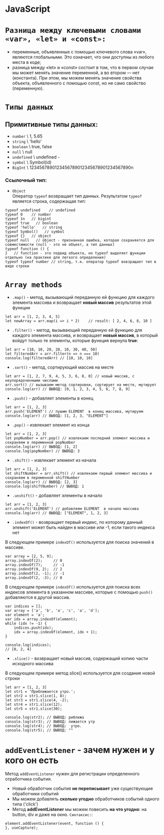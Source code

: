 # JavaScript

# `Pазница между ключевыми словами «var», «let» и «const»:`

- переменные, объявленные с помощью ключевого слова «var», являются глобальными. Это означает, что они доступны из
  любого места в коде;
- разница между «let» и «const» состоит в том, что в первом случае мы может менять значение переменной, а во втором —
  нет (константа). При этом, мы можем менять значение свойства объекта, объявленного с помощью const, но не само
  свойство (переменную).

# `Типы данных`

## Примитивные типы данных:

- `number` \\ 1, 5.65
- `string` \\ 'hello'
- `boolean` \\ true, false
- `null` \\ null
- `undefined` \\ undefined -
- `symbol` \\ Symbol(id)
- `BigInt` \\ 1234567890123456789012345678901234567890n

### Ссылочный тип:

- `Object`  
  Оператор `typeof` возвращает тип данных. Результатом `typeof` является строка, содержащая тип:

```JS
typeof undefined    // undefined
typeof 0    // number
typeof 1n   // bigint
typeof true   // boolean
typeof 'hello'   // string
typeof Symbol()   // symbol
typeof {}   // object
typeof null   // object - признанная ошибка, которая сохраняется для совместимости (null - это не объект, а тип данных)
typeof function () {
}   // function - это подвид объекта, но typeof выделяет функции отдельно (на практике для легкого определения)
typeof typeof number // string, т.к. оператор typeof вовзращает тип в виде строки
```

# `Array methods`

- `.map()` - метод, вызывающий переданную ей функцию для каждого элемента массива и возвращает **новый массив**
  результатов этой функции

```JS
let arr = [1, 2, 3, 4, 5]
let newArray = arr.map(i => i * 2)    // result: [ 2, 4, 6, 8, 10 ]
```

- `.filter()` - метод, вызывающий переданную ей функцию для каждого элемента массива, и возвращает **новый массив**, в
  который войдут только те элементы, которые функция вернула **true**:

```JS
let arr = [10, 10, 20, 20, 10, 30, 40, 50]
let filteredArr = arr.filter(n => n === 10)
console.log(filteredArr) // [10, 10, 10]
```

- `.sort()` - метод, сортирующий массив на месте

```JS
let arr = [1, 2, 7, 9, 4, 5, 3, 6, 8, 0] // новый массив, с неупорядоченными числами
arr.sort() // вызываем метод сортировки, сортирует на месте, мутирует
console.log(arr) // ВЫВОД: [0, 1, 2, 3, 4, 5, 6, 7, 8, 9]
```

- `.push()` - добавляет элементы в конец

```JS
let arr = [1, 2, 3]
arr.push('ELEMENT') // пушим ELEMENT  в конец массива, мутируем
console.log(arr) // ВЫВОД: [1, 2, 3, "ELEMENT"]
```

- `.pop()` - извлекает элемент из конца

```JS
let arr = [1, 2, 3]
let popNumber = arr.pop() // извлекаем последний элемент массива и сохраняем в переменной popNumber
console.log(arr) // ВЫВОД: [1, 2]
console.log(popNumber) // ВЫВОД: 3
```

- `.shift()` - извлекает элемент из начала

```JS
let arr = [1, 2, 3]
let shiftNumber = arr.shift() // извлекаем первый элемент массива и сохраняем в переменной shiftNumber
console.log(arr) // ВЫВОД: [2, 3]
console.log(shiftNumber) // ВЫВОД: 1
```

- `.unshift()` - добавляет элементы в начало

```JS
let arr = [1, 2, 3]
arr.unshift('ELEMENT') // добавляем ELEMENT  в начало массива
console.log(arr) // ВЫВОД: ["ELEMENT", 1, 2, 3]
```

- `.indexOf()` - возвращает первый индекс, по которому данный элемент может быть найден в массиве или -1, если такого
  индекса нет

В следующем примере `indexOf()` используется для поиска значений в массиве.

```JS
var array = [2, 5, 9];
array.indexOf(2);     // 0
array.indexOf(7);     // -1
array.indexOf(9, 2);  // 2
array.indexOf(2, -1); // -1
array.indexOf(2, -3); // 0
```

В следующем примере `indexOf()` используется для поиска всех индексов элемента в указанном массиве, которые с
помощью `push()` добавляются в другой массив.

```JS
var indices = [];
var array = ['a', 'b', 'a', 'c', 'a', 'd'];
var element = 'a';
var idx = array.indexOf(element);
while (idx != -1) {
    indices.push(idx);
    idx = array.indexOf(element, idx + 1);
}

console.log(indices);
// [0, 2, 4]
```

- `.slice()` - возвращает новый массив, содержащий копию части исходного массива

В следующем примере метод slice() используется для создания новой строки

```JS
let arr = [1, 2, 3]
let str1 = 'Приближается утро.';
let str2 = str1.slice(1, 8);
let str3 = str1.slice(4, -2);
let str4 = str1.slice(12);
let str5 = str1.slice(30);

console.log(str2); // ВЫВОД: риближа
console.log(str3); // ВЫВОД: лижается утр
console.log(str4); // ВЫВОД:  утро.
console.log(str5); // ВЫВОД: ""
```

# `addEventListener` - зачем нужен и у кого он есть

Метод `addEventListener` нужен для регистрации определенного отработчика события.

* Новый обработчик события **не переписывает** уже существующие обработчики событий
* Мы можем добавлять **сколько угодно** обработчиков событий одного типа ('click')
* Метод **addEventListener** мы можем повесить **на что угодно**: на button, div и даже на окно.
  `Синтаксис:`:

```JS
element.addEventListener(event, function () {
}, useCapture);
```

